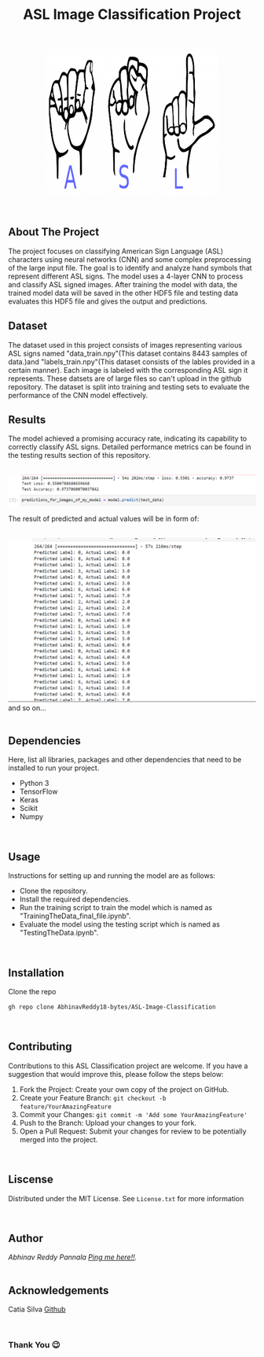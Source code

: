 <h1 align='center'> ASL Image Classification Project</h1>
<br />
<p align="center">
  <img src="images/ASL Logo.png" width="350" height="300">
</p>
<br />

## About The Project
The project focuses on classifying American Sign Language (ASL) characters using neural networks (CNN) and some complex preprocessing of the large input file. The goal is to identify and analyze hand symbols that represent different ASL signs. The model uses a 4-layer CNN to process and classify ASL signed images. After training the model with data, the trained model data will be saved in the other HDF5 file and testing data evaluates this HDF5 file and gives the output and predictions.
<br />

## Dataset
The dataset used in this project consists of images representing various ASL signs named "data_train.npy"(This dataset contains 8443 samples of data.)and "labels_train.npy"(This dataset consists of the lables provided in a certain manner). Each image is labeled with the corresponding ASL sign it represents. These datsets are of large files so can't upload in the github repository. The dataset is split into training and testing sets to evaluate the performance of the CNN model effectively. 
<br />

## Results
The model achieved a promising accuracy rate, indicating its capability to correctly classify ASL signs. Detailed performance metrics can be found in the testing results section of this repository.

<br />

<a href="images/Screenshot (74).png">
  <img src="images/Screenshot (74).png">
</a>

<br />

The result of predicted and actual values will be in form of:

<br />

<a href="images/Screenshot (75).png">
  <img src="images/Screenshot (75).png">
</a>
and so on...
<br />

<br />

## Dependencies
Here, list all libraries, packages and other dependencies that need to be installed to run your project.
<ul>
  <li>Python 3</li>
  <li>TensorFlow</li>
  <li>Keras</li>
  <li>Scikit</li>
  <li>Numpy</li>
</ul>

<br />

## Usage
Instructions for setting up and running the model are as follows:
<ul>
  <li>Clone the repository.</li>
  <li>Install the required dependencies.</li>
  <li>Run the training script to train the model which is named as "TrainingTheData_final_file.ipynb".</li>
  <li>Evaluate the model using the testing script which is named as "TestingTheData.ipynb".</li>
</ul>
<br />

## Installation
 Clone the repo
   ```sh
   gh repo clone AbhinavReddy18-bytes/ASL-Image-Classification
   ```
<br />

## Contributing
Contributions to this ASL Classification project are welcome. If you have a suggestion that would improve this, please follow the steps below:

1. Fork the Project: Create your own copy of the project on GitHub.
2. Create your Feature Branch: `git checkout -b feature/YourAmazingFeature`
3. Commit your Changes: `git commit -m 'Add some YourAmazingFeature'`
4. Push to the Branch: Upload your changes to your fork.
5. Open a Pull Request: Submit your changes for review to be potentially merged into the project.

<br />

## Liscense
Distributed under the MIT License. See `License.txt` for more information

<br />

## Author
<address>
Abhinav Reddy Pannala <a href="mailto:pannalaabhinav02@gmail.com">Ping me here!!</a>.<br> 
</address>

<br />

## Acknowledgements

Catia Silva <a href="https://github.com/catiaspsilva">Github</a>

<br />

<h3> Thank You 😉</h3>
